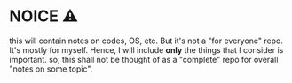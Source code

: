 # NOICE ⚠️

this will contain notes on codes, OS, etc. But it's not a "for everyone" repo. It's mostly for myself. Hence, I will include **only** the things that I consider is important.
so, this shall not be thought of as a "complete" repo for overall "notes on some topic".

